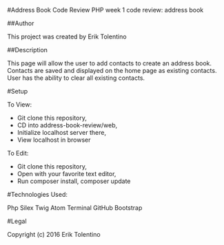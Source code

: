 #Address Book Code Review
PHP week 1 code review: address book

##Author

This project was created by Erik Tolentino

##Description

This page will allow the user to add contacts to create an address book. Contacts are saved and displayed on the home page as existing contacts. User has the ability to clear all existing contacts.

#Setup

To View:
* Git clone this repository,
* CD into address-book-review/web,
* Initialize localhost server there,
* View localhost in browser

To Edit:
* Git clone this repository,
* Open with your favorite text editor,
* Run composer install, composer update

#Technologies Used:

Php
Silex
Twig
Atom
Terminal
GitHub
Bootstrap

#Legal

Copyright (c) 2016 Erik Tolentino
